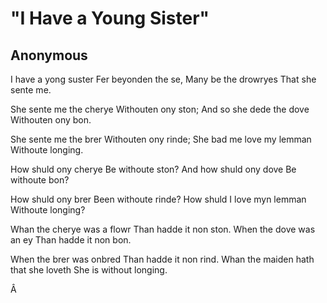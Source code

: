 # "I Have a Young Sister"
## Anonymous
I have a yong suster
Fer beyonden the se,
Many be the drowryes
That she sente me.

She sente me the cherye
Withouten ony ston;
And so she dede the dove
Withouten ony bon.

She sente me the brer
Withouten ony rinde;
She bad me love my lemman
Withoute longing.

How shuld ony cherye
Be withoute ston?
And how shuld ony dove
Be withoute bon?

How shuld ony brer
Been withoute rinde?
How shuld I love myn lemman
Withoute longing?

Whan the cherye was a flowr
Than hadde it non ston.
When the dove was an ey
Than hadde it non bon.

When the brer was onbred
Than hadde it non rind.
Whan the maiden hath that she loveth
She is without longing.

Â